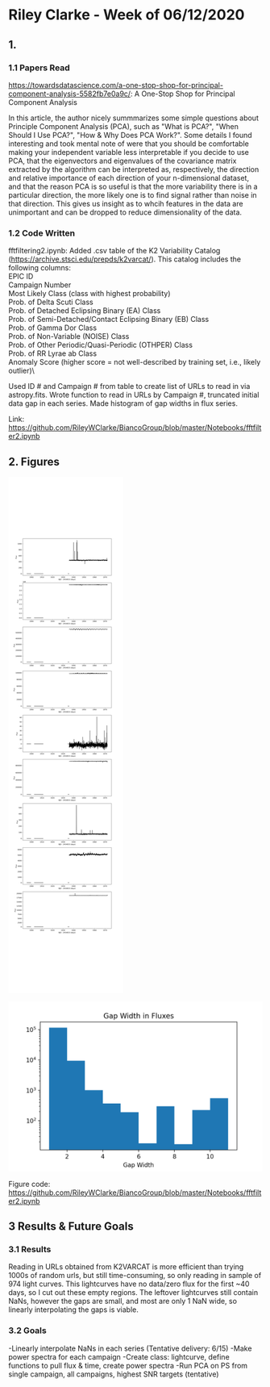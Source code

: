# Riley Clarke - Week of 06/12/2020

## 1. 

### 1.1 Papers Read

<https://towardsdatascience.com/a-one-stop-shop-for-principal-component-analysis-5582fb7e0a9c/>: A One-Stop Shop for Principal Component Analysis

In this article, the author nicely summmarizes some simple questions about Principle Component Analysis (PCA), such as "What is PCA?", "When Should I Use PCA?", "How & Why Does PCA Work?". Some details I found interesting and took mental note of were that you should be comfortable making your independent variable less interpretable if you decide to use PCA, that the eigenvectors and eigenvalues of the covariance matrix extracted by the algorithm can be interpreted as, respectively, the direction and relative importance of each direction of your n-dimensional dataset, and that the reason PCA is so useful is that the more variability there is in a particular direction, the more likely one is to find signal rather than noise in that direction. This gives us insight as to whcih features in the data are unimportant and can be dropped to reduce dimensionality of the data.

### 1.2 Code Written

fftfiltering2.ipynb: Added .csv table of the K2 Variability Catalog (https://archive.stsci.edu/prepds/k2varcat/). 
This catalog includes the following columns:\
EPIC ID\
Campaign Number\
Most Likely Class (class with highest probability)\
Prob. of Delta Scuti Class\
Prob. of Detached Eclipsing Binary (EA) Class\
Prob. of Semi-Detached/Contact Eclipsing Binary (EB) Class\
Prob. of Gamma Dor Class\
Prob. of Non-Variable (NOISE) Class\
Prob. of Other Periodic/Quasi-Periodic (OTHPER) Class\
Prob. of RR Lyrae ab Class\
Anomaly Score (higher score = not well-described by training set, i.e., likely outlier)\

Used ID # and Campaign # from table to create list of URLs to read in via astropy.fits. 
Wrote function to read in URLs by Campaign #, truncated initial data gap in each series.
Made histogram of gap widths in flux series.

Link: https://github.com/RileyWClarke/BiancoGroup/blob/master/Notebooks/fftfilter2.ipynb

## 2. Figures

![](Figures/nanseries.png?raw=true)

![](Figures/nanhist.png?raw=true)

Figure code: https://github.com/RileyWClarke/BiancoGroup/blob/master/Notebooks/fftfilter2.ipynb

## 3 Results & Future Goals

### 3.1 Results

Reading in URLs obtained from K2VARCAT is more efficient than trying 1000s of random urls, but still time-consuming, so only reading in sample of 974 light curves. This lightcurves have no data/zero flux for the first ~40 days, so I cut out these empty regions. The leftover lightcurves still contain NaNs, however the gaps are small, and most are only 1 NaN wide, so linearly interpolating the gaps is viable. 

### 3.2 Goals

-Linearly interpolate NaNs in each series (Tentative delivery: 6/15)
-Make power spectra for each campaign
-Create class: lightcurve, define functions to pull flux & time, create power spectra
-Run PCA on PS from single campaign, all campaigns, highest SNR targets (tentative)
